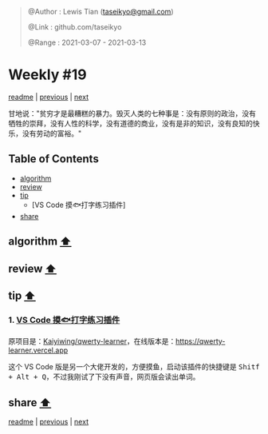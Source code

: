> @Author  : Lewis Tian (taseikyo@gmail.com)
>
> @Link    : github.com/taseikyo
>
> @Range   : 2021-03-07 - 2021-03-13

# Weekly #19

[readme](../README.md) | [previous](202103W1.md) | [next](202103W3.md)

甘地说："贫穷才是最糟糕的暴力。毁灭人类的七种事是：没有原则的政治，没有牺牲的崇拜，没有人性的科学，没有道德的商业，没有是非的知识，没有良知的快乐，没有劳动的富裕。"

## Table of Contents

- [algorithm](#algorithm-)
- [review](#review-)
- [tip](#tip-)
	- [VS Code 摸🐟打字练习插件]
- [share](#share-)

## algorithm [⬆](#weekly-19)

## review [⬆](#weekly-19)

## tip [⬆](#weekly-19)

### 1. [VS Code 摸🐟打字练习插件](https://github.com/Kaiyiwing/qwerty-learner-vscode)

原项目是：[Kaiyiwing/qwerty-learner](https://github.com/Kaiyiwing/qwerty-learner)，在线版本是：https://qwerty-learner.vercel.app

这个 VS Code 版是另一个大佬开发的，方便摸鱼，启动该插件的快捷键是 <kbd>Shitf + Alt + Q</kbd>，不过我刚试了下没有声音，网页版会读出单词。

## share [⬆](#weekly-19)

[readme](../README.md) | [previous](202103W1.md) | [next](202103W3.md)

